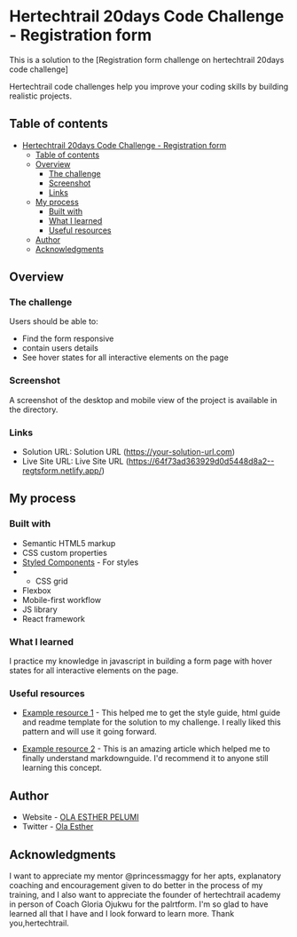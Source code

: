 # Hertechtrail 20days Code Challenge - Registration form

This is a solution to the [Registration form challenge on hertechtrail 20days code challenge]
 
 Hertechtrail code challenges help you improve your coding skills by building realistic projects. 

## Table of contents

- [Hertechtrail 20days Code Challenge - Registration form](#hertechtrail-20days-code-challenge---registration-form)
  - [Table of contents](#table-of-contents)
  - [Overview](#overview)
    - [The challenge](#the-challenge)
    - [Screenshot](#screenshot)
    - [Links](#links)
  - [My process](#my-process)
    - [Built with](#built-with)
    - [What I learned](#what-i-learned)
    - [Useful resources](#useful-resources)
  - [Author](#author)
  - [Acknowledgments](#acknowledgments)

## Overview

### The challenge

Users should be able to:

- Find the form responsive
- contain users details
- See hover states for all interactive elements on the page

### Screenshot

A screenshot of the desktop and mobile view of the project is available in the directory.

### Links

- Solution URL: Solution URL (https://your-solution-url.com)
- Live Site URL: Live Site URL (https://64f73ad363929d0d5448d8a2--regtsform.netlify.app/)

## My process

### Built with

- Semantic HTML5 markup
- CSS custom properties
- [Styled Components](https://styled-components.com/) - For styles
- - CSS grid
- Flexbox
- Mobile-first workflow
- JS library
- React framework

### What I learned

I practice my knowledge in javascript in building a form page with hover states for all interactive elements on the page.


### Useful resources

- [Example resource 1](https://www.frontendmentor.io/challenges/intro-component-with-signup-form-5cf91bd49edda32581d28fd1) - This helped me to get the style guide, html guide and readme template for the solution to my challenge. I really liked this pattern and will use it going forward.
  
- [Example resource 2](https://www.markdownguide.org/getting-started/) - This is an amazing article which helped me to finally understand markdownguide. I'd recommend it to anyone still learning this concept.


## Author

- Website - [OLA ESTHER PELUMI](https://github.com/ESTHER-OLA)
- Twitter - [Ola Esther](https://twitter.com/P_tomiwa_?t=HE5B98KKAv0af67LEabh6Q&s=09)

## Acknowledgments
I want to appreciate my mentor @princessmaggy for her apts, explanatory coaching and encouragement given to do better in the process of my training, and I also want to appreciate the founder of hertechtrail academy in person of Coach Gloria Ojukwu for the palrtform. I'm so glad to have learned all that I have and I look forward to learn more. Thank you,hertechtrail.
